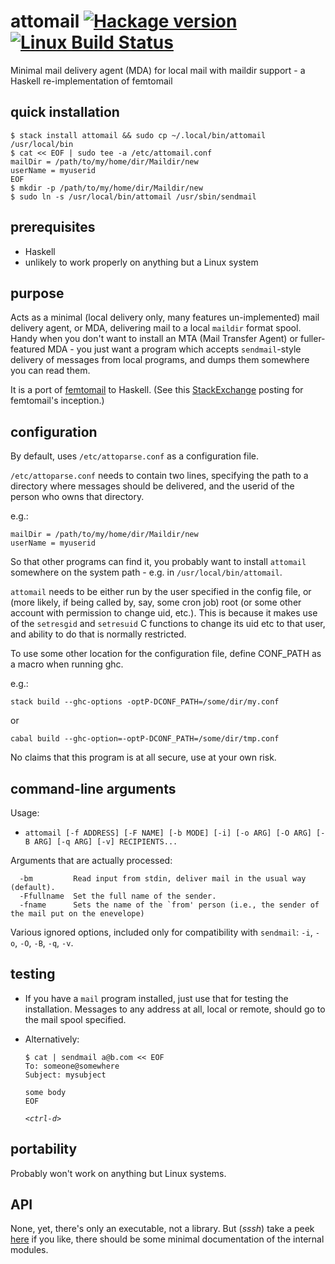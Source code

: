 # attomail [![Hackage version](https://img.shields.io/hackage/v/attomail.svg?label=Hackage)](https://hackage.haskell.org/package/attomail) [![Linux Build Status](https://img.shields.io/travis/phlummox/attomail.svg?label=Linux%20build)](https://travis-ci.org/phlummox/attomail)

Minimal mail delivery agent (MDA) for local mail with maildir support - a Haskell re-implementation of femtomail

## quick installation

~~~
$ stack install attomail && sudo cp ~/.local/bin/attomail /usr/local/bin
$ cat << EOF | sudo tee -a /etc/attomail.conf
mailDir = /path/to/my/home/dir/Maildir/new 
userName = myuserid
EOF
$ mkdir -p /path/to/my/home/dir/Maildir/new
$ sudo ln -s /usr/local/bin/attomail /usr/sbin/sendmail

~~~

## prerequisites

- Haskell 
- unlikely to work properly on anything but a Linux system

## purpose

Acts as a minimal (local delivery only, many features un-implemented) mail
delivery agent, or MDA, delivering mail to a local `maildir` format spool.
Handy when you don't want to install an MTA (Mail Transfer Agent) or
fuller-featured MDA - you just want a program which accepts 
`sendmail`-style delivery of messages from local programs, and dumps them
somewhere you can read them. 

It is a port of [femtomail](<https://git.lekensteyn.nl/femtomail/>) to Haskell.
(See this [StackExchange](http://unix.stackexchange.com/questions/82093/minimal-mta-that-delivers-mail-locally-for-cron) posting for femtomail's inception.)

## configuration

By default, uses `/etc/attoparse.conf` as a configuration file.

`/etc/attoparse.conf` needs to contain two lines, specifying the path to
a directory where messages should be delivered, and the userid of the
person who owns that directory.

e.g.:

~~~
mailDir = /path/to/my/home/dir/Maildir/new 
userName = myuserid
~~~

So that other programs can find it, you probably want to install
`attomail` somewhere on the system path - e.g. in `/usr/local/bin/attomail`. 

`attomail` needs to be either run by the user specified in the config file, or
(more likely, if being called by, say, some cron job) root
(or some other account
with permission to change uid, etc.).
This is because it makes use of the `setresgid` and `setresuid` C functions to change its uid etc to that user, and ability to do that is normally restricted.

To use some other location for the configuration file, define CONF_PATH as a
macro when running ghc.

e.g.:

~~~   
stack build --ghc-options -optP-DCONF_PATH=/some/dir/my.conf 
~~~

or

~~~
cabal build --ghc-option=-optP-DCONF_PATH=/some/dir/tmp.conf  
~~~

No claims that this program is at all secure, use at your own risk.

## command-line arguments

Usage: 

*   `attomail [-f ADDRESS] [-F NAME] [-b MODE] [-i] [-o ARG] [-O ARG] [-B ARG]
    [-q ARG] [-v] RECIPIENTS...`

Arguments that are actually processed:

      -bm         Read input from stdin, deliver mail in the usual way (default).
      -Ffullname  Set the full name of the sender.
      -fname      Sets the name of the `from' person (i.e., the sender of the mail put on the enevelope)

Various ignored options, included only for compatibility with `sendmail`: `-i`, `-o`, `-O`, `-B`, `-q`, `-v`.

## testing 

-   If you have a `mail` program installed, just use that for testing the
    installation. Messages to any address at all, local or remote, should go
    to the mail spool specified.

-   Alternatively:

    ~~~
    $ cat | sendmail a@b.com << EOF 
    To: someone@somewhere
    Subject: mysubject
    
    some body
    EOF
    ~~~

    *`<ctrl-d>`*

## portability

Probably won't work on anything but Linux systems.

## API

None, yet, there's only an executable, not a library. But (*sssh*) take a peek
[here](https://hackage.haskell.org/package/attomail-0.1.0.2/docs) if you like, there should be some minimal documentation of the internal modules.

